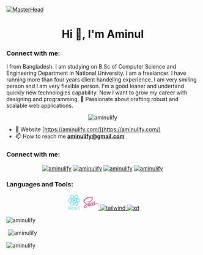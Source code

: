 [![MasterHead](https://media.licdn.com/dms/image/v2/D5616AQENXDGGHLoU4A/profile-displaybackgroundimage-shrink_350_1400/profile-displaybackgroundimage-shrink_350_1400/0/1718690068148?e=1732147200&v=beta&t=A_A9VPobXJ64As4zBOzc87gAUqofiwuEdCCmj2zspDo)](https://www.aminulify.com)
<h1 align="center">Hi 👋, I'm Aminul</h1>
<h3 align="left">Connect with me:</h3>
<p align="left">I from Bangladesh. I am studying on B.Sc of Computer Science and Engineering Department in National University. I am a freelancer. I have running more than four years client handeling experience. I am very smiling person and I am very flexible person. I'm a good leaner and undertand quickly new technologies capability. Now I want to grow my career with designing and programming. 🚀 Passionate about crafting robust and scalable web applications.</p>

<p align="center"> <img src="https://komarev.com/ghpvc/?username=aminulify&label=Profile%20views&color=0e75b6&style=flat" alt="aminulify" /> </p>

- 🚀 Website [https://aminulify.com/](https://aminulify.com/)
- 📫 How to reach me **aminulify@gmail.com**

<h3 align="left">Connect with me:</h3>
<p align="center">
<a href="https://linkedin.com/in/aminulify" target="blank"><img align="center" src="https://i.ibb.co.com/g41h3RG/linkedin.png" alt="aminulify" height="20" /></a>
<a href="https://dribbble.com/aminulify" target="blank"><img align="center" src="https://i.ibb.co.com/6FRhwJt/dribble.png" alt="aminulify" height="20" /></a>
<a href="https://fb.com/aminulify" target="blank"><img align="center" src="https://i.ibb.co.com/1QnpW7B/facebook.png" alt="aminulify" height="20" /></a>
<a href="https://wa:me/+8801686621361" target="blank"><img align="center" src="https://i.ibb.co.com/QJvrCBd/whatsapp.png" alt="aminulify" height="20" /></a>
</p>

<h3 align="left">Languages and Tools:</h3>
<p align="center"> <img src="https://raw.githubusercontent.com/devicons/devicon/master/icons/react/react-original-wordmark.svg" alt="react" width="40" height="40"/> </a> <a href="https://sass-lang.com" target="_blank" rel="noreferrer"> <img src="https://raw.githubusercontent.com/devicons/devicon/master/icons/sass/sass-original.svg" alt="sass" width="40" height="40"/> </a> <a href="https://tailwindcss.com/" target="_blank" rel="noreferrer"> <img src="https://www.vectorlogo.zone/logos/tailwindcss/tailwindcss-icon.svg" alt="tailwind" width="40" height="40"/> </a> <a href="https://www.adobe.com/products/xd.html" target="_blank" rel="noreferrer"> <img src="https://cdn.worldvectorlogo.com/logos/adobe-xd.svg" alt="xd" width="40" height="40"/> </a> </p>

<p><img align="center" src="https://github-readme-stats.vercel.app/api/top-langs?username=aminulify&show_icons=true&locale=en&layout=compact" alt="aminulify" /></p>

<p>&nbsp;<img align="center" src="https://github-readme-stats.vercel.app/api?username=aminulify&show_icons=true&locale=en" alt="aminulify" /></p>

<p><img align="center" src="https://github-readme-streak-stats.herokuapp.com/?user=aminulify&" alt="aminulify" /></p>
